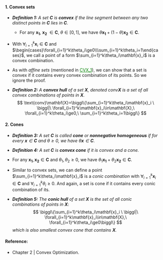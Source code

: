 #### **1. Convex sets**

* ***Definition 1:*** *A set $\mathbf{C}$ is **convex** if the line segment between any two distinct points in  $\mathbf{C}$ lies in  $\mathbf{C}$.*
    
    * For any $\mathbf{x_1}$, $\mathbf{x_2}$ $\in\mathbf{C}$, $\theta\in[0,1]$, we have $\theta\mathbf{x_1}+(1-\theta)\mathbf{x_2}\in\mathbf{C}$.
* With $\forall_{i=1}^k\mathbf{x}_i\in\mathbf{C}$ and $\begin{cases}\forall_{i=1}^k\theta_i\ge0\\\sum_{i=1}^k\theta_i=1\end{cases}$, we call a point of a form $\sum_{i=1}^k\theta_i\mathbf{x}_i$ is a convex combination.
* As with *affine sets* (mentioned in <a href='https://khoatranrb.github.io/2021/03/15/cvx1' style='color:green'>CVX_1</a>), we can show that a set is convex if it contains every convex combination of its points. So we ignore the proof.
* ***Definition 2:*** *A **convex hull** of a set $\mathbf{X}$, denoted $\text{conv}\mathbf{X}$ is a set of all convex combinations of points in $\mathbf{X}$.*
    $$
    \text{conv}\mathbf{X}=\biggl\{\sum_{i=1}^k\theta_i\mathbf{x}_i \ \biggl|\ \forall_{i=1}^k\mathbf{x}_i\in\mathbf{X},\ \forall_{i=1}^k\theta_i\ge0,\ \sum_{i=1}^k\theta_i=1\biggl\}
    $$
    
#### **2. Cones**
* ***Definition 3:*** *A set $\mathbf{C}$ is called **cone** or **nonnegative homogeneous** if for every $\mathbf{x}\in\mathbf{C}$ and $\theta\ge0$, we have $\theta\mathbf{x}\in\mathbf{C}$.*
* ***Definition 4:*** *A set $\mathbf{C}$ is **convex cone** if it is convex and a cone.*
    
* For any $\mathbf{x_1}, \mathbf{x_2}\in\mathbf{C}$ and $\theta_1,\theta_2\ge0$, we have $\theta_1\mathbf{x_1}+\theta_2\mathbf{x_2}\in\mathbf{C}$.
    
* Similar to convex sets, we can define a point $\sum_{i=1}^k\theta_i\mathbf{x}_i$ is a *conic combination* with $\forall_{i=1}^k\mathbf{x}_i\in\mathbf{C}$ and $\forall_{i=1}^k\theta_i\ge0$. And again, a set is cone if it contains every conic combination of its.
* ***Definition 5:*** *The **conic hull** of a set $\mathbf{X}$ is the set of all conic combinations of points in $\mathbf{X}$*:
    $$
    \biggl\{\sum_{i=1}^k\theta_i\mathbf{x}_i \ \biggl|\ \forall_{i=1}^k\mathbf{x}_i\in\mathbf{X},\ \forall_{i=1}^k\theta_i\ge0\biggl\}
    $$
    *which is also smallest convex cone that contains $\mathbf{X}$.*

#### **Reference:**

* Chapter 2 | Convex Optimization.